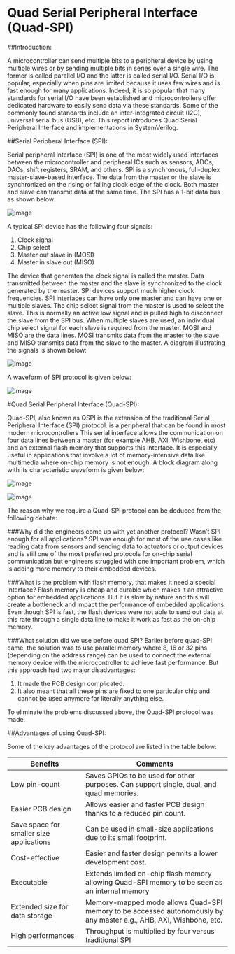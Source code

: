 # Quad Serial Peripheral Interface (Quad-SPI)


##Introduction:

A microcontroller can send multiple bits to a peripheral device by using multiple wires or by sending multiple bits in series over a single wire. The former is called parallel I/O and the latter is called serial I/O. Serial I/O is popular, especially when pins are limited because it uses few wires and is fast enough for many applications. Indeed, it is so popular that many standards for serial I/O have been established and microcontrollers offer dedicated hardware to easily send data via these standards. Some of the commonly found standards include an inter-integrated circuit (I2C), universal serial bus (USB), etc. This report introduces Quad Serial Peripheral Interface and implementations in SystemVerilog. 

##Serial Peripheral Interface (SPI):

Serial peripheral interface (SPI) is one of the most widely used interfaces between the microcontroller and peripheral ICs such as sensors, ADCs, DACs, shift registers, SRAM, and others. SPI is a synchronous, full-duplex master-slave-based interface. The data from the master or the slave is synchronized on the rising or falling clock edge of the clock. Both master and slave can transmit data at the same time. The SPI has a 1-bit data bus as shown below:

![image](https://user-images.githubusercontent.com/61377755/170161523-0457ccca-a547-42c5-a35a-18a1b11889f0.png)

A typical SPI device has the following four signals:

1) Clock signal
2) Chip select
3) Master out slave in (MOSI) 
4) Master in slave out (MISO)

The device that generates the clock signal is called the master. Data transmitted between the master and the slave is synchronized to the clock generated by the master. SPI devices support much higher clock frequencies. SPI interfaces can have only one master and can have one or multiple slaves. The chip select signal from the master is used to select the slave. This is normally an active low signal and is pulled high to disconnect the slave from the SPI bus. When multiple slaves are used, an individual chip select signal for each slave is required from the master.  MOSI and MISO are the data lines. MOSI transmits data from the master to the slave and MISO transmits data from the slave to the master. A diagram illustrating the signals is shown below:

![image](https://user-images.githubusercontent.com/61377755/170161617-17a8db8c-e0b1-4fe6-a4a2-428216cc4754.png)

A waveform of SPI protocol is given below:
 
![image](https://user-images.githubusercontent.com/61377755/170161683-f5270f07-d351-4ffd-96f3-64c608d43f18.png)

#Quad Serial Peripheral Interface (Quad-SPI):

Quad-SPI, also known as QSPI is the extension of the traditional Serial Peripheral Interface (SPI) protocol. is a peripheral that can be found in most modern microcontrollers This serial interface allows the communication on four data lines between a master (for example AHB, AXI, Wishbone, etc) and an external flash memory that supports this interface. It is especially useful in applications that involve a lot of memory-intensive data like multimedia where on-chip memory is not enough. A block diagram along with its characteristic waveform is given below:


![image](https://user-images.githubusercontent.com/61377755/170161735-d35f1d7d-3140-4ad8-b5be-e6c4212da56a.png)

![image](https://user-images.githubusercontent.com/61377755/170161757-c210373c-dde7-4053-8f13-c693dd77363d.png)

The reason why we require a Quad-SPI protocol can be deduced from the following debate:

###Why did the engineers come up with yet another protocol? Wasn’t SPI enough for all applications?
SPI was enough for most of the use cases like reading data from sensors and sending data to actuators or output devices and is still one of the most preferred protocols for on-chip serial communication but engineers struggled with one important problem, which is adding more memory to their embedded devices.

###What is the problem with flash memory, that makes it need a special interface? 
Flash memory is cheap and durable which makes it an attractive option for embedded applications. But it is slow by nature and this will create a bottleneck and impact the performance of embedded applications. Even though SPI is fast, the flash devices were not able to send out data at this rate through a single data line to make it work as fast as the on-chip memory.

###What solution did we use before quad SPI?
Earlier before quad-SPI came, the solution was to use parallel memory where 8, 16 or 32 pins (depending on the address range) can be used to connect the external memory device with the microcontroller to achieve fast performance. But this approach had two major disadvantages:

1) It made the PCB design complicated.
2) It also meant that all these pins are fixed to one particular chip and cannot be used anymore for literally anything else.

To eliminate the problems discussed above, the Quad-SPI protocol was made.

##Advantages of using Quad-SPI:

Some of the key advantages of the protocol are listed in the table below:

|   **Benefits**                               |    **Comments**                                                                                                              |
|---------------------------------------------------|--------------------------------------------------------------------------------------------------------------------------------|
|     Low pin-count                                 |     Saves GPIOs to be used for other   purposes. Can support single, dual, and quad memories.                                  |
|     Easier PCB design                             |     Allows easier and faster PCB   design thanks to a reduced pin count.                                                       |
|     Save space for smaller size   applications    |     Can be used in small-size   applications due to its small footprint.                                                       |
|     Cost-effective                                |     Easier and faster design permits   a lower development cost.                                                               |
|     Executable                                    |     Extends limited on-chip flash   memory allowing Quad-SPI memory to be seen as an internal memory                           |
|     Extended size for data storage                |     Memory-mapped mode allows   Quad-SPI memory to be accessed autonomously by any master e.g., AHB, AXI,   Wishbone, etc.     |
|     High performances                             |     Throughput is multiplied by four   versus traditional SPI                                                                  |


